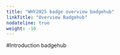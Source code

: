 ```yaml
---
title: "WHY2025 badge overview badgehub"
linkTitle: "Overview Badgehub"
nodateline: true
weight: -10
---
```


#Introduction badgehub


